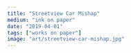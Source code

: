 ```yaml
---
title: "Streetview Car Mishap"
medium: "ink on paper"
date: "2019-04-01"
tags: ["works on paper"]
image: "art/streetview-car-mishap.jpg"
---
```

